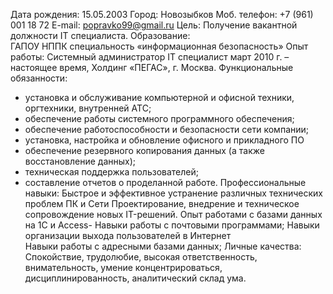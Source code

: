 Дата рождения: 15.05.2003
Город: Новозыбков
Моб. телефон: +7 (961) 001 18 72
E-mail: popravko99@gmail.ru
Цель: Получение вакантной должности IT специалиста.
Образование: 	
ГАПОУ НППК специальность «информационная безопасность»
Опыт работы:
Системный администратор
IT специалист
март 2010 г. – настоящее время, Холдинг «ПЕГАС», г. Москва. 
Функциональные обязанности: 
- установка и обслуживание компьютерной и офисной техники, оргтехники, внутренней АТС;
- обеспечение работы системного программного обеспечения;
- обеспечение работоспособности и безопасности сети компании;
- установка, настройка и обновление офисного и прикладного ПО 
- обеспечение резервного копирования данных (а также восстановление данных);
- техническая поддержка пользователей;
- составление отчетов о проделанной работе.
Профессиональные навыки:
Быстрое и эффективное устранение различных технических проблем ПК и Сети Проектирование, внедрение и техническое сопровождение новых IT-решений.
Опыт работами с базами данных на 1С и Access- Навыки работы с почтовыми          программами;
Навыки организации выхода пользователей в Интернет  
Навыки работы с адресными базами данных;
Личные качества:
Спокойствие, трудолюбие, высокая ответственность, внимательность, умение концентрироваться, дисциплинированность, аналитический склад ума.


